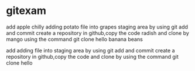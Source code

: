 # gitexam
add apple chilly
adding potato file into grapes staging area by using git add and commit
create a repository in github,copy the code radish and clone by  mango using the command git clone
hello banana beans

add
adding file into staging area by using git add and commit
create a repository in github,copy the code and clone by using the command git clone
hello
